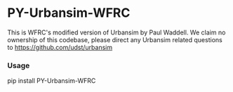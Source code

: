 # PY-Urbansim-WFRC

This is WFRC's modified version of Urbansim by Paul Waddell. We claim no ownership of this codebase, please direct any Urbansim related questions to https://github.com/udst/urbansim

### Usage
pip install PY-Urbansim-WFRC
